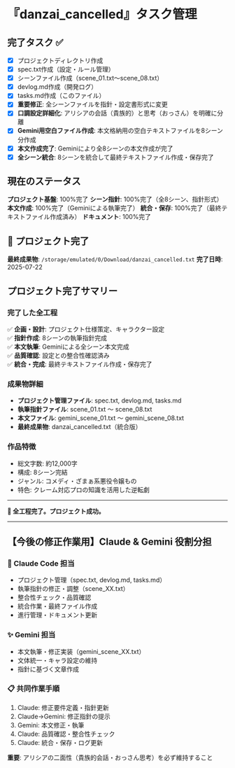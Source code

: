 # 『danzai_cancelled』タスク管理

## 完了タスク ✅
- [x] プロジェクトディレクトリ作成
- [x] spec.txt作成（設定・ルール管理）  
- [x] シーンファイル作成（scene_01.txt～scene_08.txt）
- [x] devlog.md作成（開発ログ）
- [x] tasks.md作成（このファイル）
- [x] **重要修正**: 全シーンファイルを指針・設定書形式に変更
- [x] **口調設定詳細化**: アリシアの会話（貴族的）と思考（おっさん）を明確に分離
- [x] **Gemini用空白ファイル作成**: 本文格納用の空白テキストファイルを8シーン分作成
- [x] **本文作成完了**: Geminiにより全8シーンの本文作成が完了
- [x] **全シーン統合**: 8シーンを統合して最終テキストファイル作成・保存完了

## 現在のステータス  
**プロジェクト基盤**: 100%完了
**シーン指針**: 100%完了（全8シーン、指針形式）
**本文作成**: 100%完了（Geminiによる執筆完了）
**統合・保存**: 100%完了（最終テキストファイル作成済み）
**ドキュメント**: 100%完了

## 🎉 プロジェクト完了
**最終成果物**: `/storage/emulated/0/Download/danzai_cancelled.txt`
**完了日時**: 2025-07-22

## プロジェクト完了サマリー

### 完了した全工程
✅ **企画・設計**: プロジェクト仕様策定、キャラクター設定  
✅ **指針作成**: 8シーンの執筆指針完成  
✅ **本文執筆**: Geminiによる全シーン本文完成  
✅ **品質確認**: 設定との整合性確認済み  
✅ **統合・完成**: 最終テキストファイル作成・保存完了  

### 成果物詳細
- **プロジェクト管理ファイル**: spec.txt, devlog.md, tasks.md
- **執筆指針ファイル**: scene_01.txt ～ scene_08.txt  
- **本文ファイル**: gemini_scene_01.txt ～ gemini_scene_08.txt
- **最終成果物**: danzai_cancelled.txt（統合版）

### 作品特徴
- 総文字数: 約12,000字
- 構成: 8シーン完結
- ジャンル: コメディ・ざまぁ系悪役令嬢もの
- 特色: クレーム対応プロの知識を活用した逆転劇

---
**🎯 全工程完了。プロジェクト成功。**

---

## 【今後の修正作業用】Claude & Gemini 役割分担

### 🤖 Claude Code 担当
- プロジェクト管理（spec.txt, devlog.md, tasks.md）
- 執筆指針の修正・調整（scene_XX.txt）  
- 整合性チェック・品質確認
- 統合作業・最終ファイル作成
- 進行管理・ドキュメント更新

### ✨ Gemini 担当  
- 本文執筆・修正実装（gemini_scene_XX.txt）
- 文体統一・キャラ設定の維持
- 指針に基づく文章作成

### 📋 共同作業手順
1. Claude: 修正要件定義・指針更新
2. Claude→Gemini: 修正指針の提示
3. Gemini: 本文修正・執筆
4. Claude: 品質確認・整合性チェック  
5. Claude: 統合・保存・ログ更新

**重要**: アリシアの二面性（貴族的会話・おっさん思考）を必ず維持すること